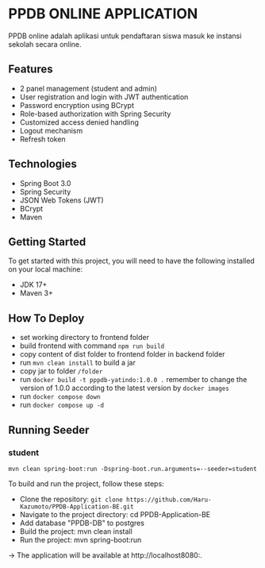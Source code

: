 # PPDB ONLINE APPLICATION
PPDB online adalah aplikasi untuk pendaftaran siswa masuk ke instansi sekolah secara online.

## Features
* 2 panel management (student and admin)
* User registration and login with JWT authentication
* Password encryption using BCrypt
* Role-based authorization with Spring Security
* Customized access denied handling
* Logout mechanism
* Refresh token

## Technologies
* Spring Boot 3.0
* Spring Security
* JSON Web Tokens (JWT)
* BCrypt
* Maven
 
## Getting Started
To get started with this project, you will need to have the following installed on your local machine:

* JDK 17+
* Maven 3+

## How To Deploy
* set working directory to frontend folder
* build frontend with command ```npm run build``` 
* copy content of dist folder to frontend folder in backend folder
* run ```mvn clean install``` to build a jar
* copy jar to folder ```/folder```
* run ```docker build -t pppdb-yatindo:1.0.0 .``` remember to change the version of 1.0.0 according to the latest version by ```docker images```
* run ```docker compose down```
* run ```docker compose up -d```

## Running Seeder

### student
```shell
mvn clean spring-boot:run -Dspring-boot.run.arguments=--seeder=student
```


To build and run the project, follow these steps:

* Clone the repository: `git clone https://github.com/Haru-Kazumoto/PPDB-Application-BE.git`
* Navigate to the project directory: cd PPDB-Application-BE
* Add database "PPDB-DB" to postgres 
* Build the project: mvn clean install
* Run the project: mvn spring-boot:run 

-> The application will be available at http://localhost8080:.


